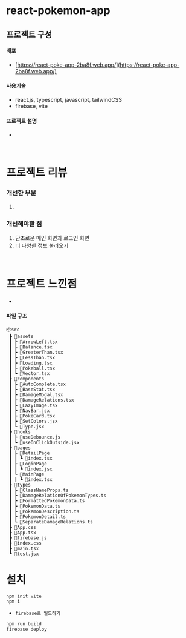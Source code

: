 # react-pokemon-app

## 프로젝트 구성

#### 배포

- [https://react-poke-app-2ba8f.web.app/](https://react-poke-app-2ba8f.web.app/)

#### 사용기술

- react.js, typescript, javascript, tailwindCSS
- firebase, vite

#### 프로젝트 설명

-

<br/>

# 프로젝트 리뷰

### 개선한 부분

1.

### 개선해야할 점

1. 단조로운 메인 화면과 로그인 화면
2. 더 다양한 정보 불러오기

<br/>

# 프로젝트 느낀점

-

#### 파일 구조

```
📦src
 ┣ 📂assets
 ┃ ┣ 📜ArrowLeft.tsx
 ┃ ┣ 📜Balance.tsx
 ┃ ┣ 📜GreaterThan.tsx
 ┃ ┣ 📜LessThan.tsx
 ┃ ┣ 📜Loading.tsx
 ┃ ┣ 📜Pokeball.tsx
 ┃ ┗ 📜Vector.tsx
 ┣ 📂components
 ┃ ┣ 📜AutoComplete.tsx
 ┃ ┣ 📜BaseStat.tsx
 ┃ ┣ 📜DamageModal.tsx
 ┃ ┣ 📜DamageRelations.tsx
 ┃ ┣ 📜LazyImage.tsx
 ┃ ┣ 📜NavBar.jsx
 ┃ ┣ 📜PokeCard.tsx
 ┃ ┣ 📜SetColors.jsx
 ┃ ┗ 📜Type.jsx
 ┣ 📂hooks
 ┃ ┣ 📜useDebounce.js
 ┃ ┗ 📜useOnClickOutside.jsx
 ┣ 📂pages
 ┃ ┣ 📂DetailPage
 ┃ ┃ ┗ 📜index.tsx
 ┃ ┣ 📂LoginPage
 ┃ ┃ ┗ 📜index.jsx
 ┃ ┗ 📂MainPage
 ┃ ┃ ┗ 📜index.tsx
 ┣ 📂types
 ┃ ┣ 📜ClassNameProps.ts
 ┃ ┣ 📜DamageRelationOfPokemonTypes.ts
 ┃ ┣ 📜FormattedPokemonData.ts
 ┃ ┣ 📜PokemonData.ts
 ┃ ┣ 📜PokemonDescription.ts
 ┃ ┣ 📜PokemonDetail.ts
 ┃ ┗ 📜SeparateDamageRelations.ts
 ┣ 📜App.css
 ┣ 📜App.tsx
 ┣ 📜firebase.js
 ┣ 📜index.css
 ┣ 📜main.tsx
 ┗ 📜test.jsx
```

# 설치

```
npm init vite
npm i
```

- `firebase로 빌드하기`

```
npm run build
firebase deploy
```
